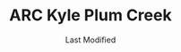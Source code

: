 ---
layout: location-page
date: Last Modified
description: "Local COVID-19 testing is available at ARC Kyle Plum Creek in Kyle, Texas, USA."
permalink: "locations/texas/kyle/arc-kyle-plum-creek/"
tags:
  - locations
  - texas
title: ARC Kyle Plum Creek
state: Texas
stateAbbr: TX
hood: "Kyle"
address: "4100 Everett Street Suite 400"
city: "Kyle"
zip: "78640"
mapUrl: "http://maps.apple.com/?q=ARC+Kyle+Plum+Creek&address=4100+Everett+Street+Suite+400,Kyle,Texas,78640"
locationType: Drive-thru
phone: " 512-295-1333"
website: "https://www.austinregionalclinic.com/make-an-appointment/"
onlineBooking: true
closed: undefined
closedUpdate: April 16th, 2020
notes: "By appointment only. Requires phone screen."
days: Weekdays
hours: 8AM-5PM
ctaMessage: Schedule a test
ctaUrl: "https://www.austinregionalclinic.com/make-an-appointment/"
---